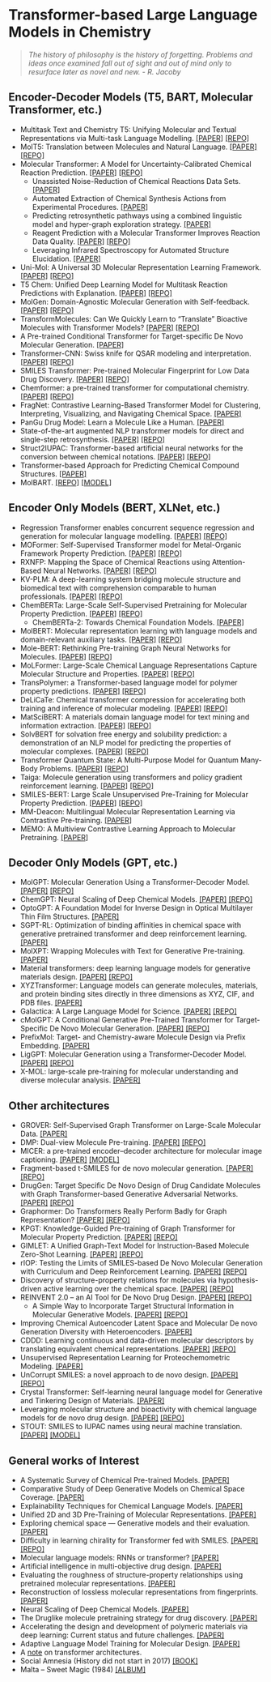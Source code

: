 # Transformer-based Large Language Models in Chemistry
  
  
>*The history of philosophy is the history of forgetting. Problems and ideas once examined fall out of sight and out of mind only to resurface later as novel and new. - R. Jacoby*
  
## Encoder-Decoder Models (T5, BART, Molecular Transformer, etc.)
- Multitask Text and Chemistry T5: Unifying Molecular and Textual Representations via Multi-task Language Modelling. [[PAPER]](https://arxiv.org/abs/2301.12586) [[REPO]](https://github.com/GT4SD/multitask_text_and_chemistry_t5)
- MolT5: Translation between Molecules and Natural Language. [[PAPER]](https://blender.cs.illinois.edu/paper/molt5.pdf) [[REPO]](https://github.com/blender-nlp/MolT5)
- Molecular Transformer: A Model for Uncertainty-Calibrated Chemical Reaction Prediction. [[PAPER]](https://arxiv.org/abs/1811.02633) [[REPO]](https://github.com/pschwllr/MolecularTransformer)
  - Unassisted Noise-Reduction of Chemical Reactions Data Sets. [[PAPER]](https://chemrxiv.org/engage/chemrxiv/article-details/60c75487842e65e86ddb4161)
  - Automated Extraction of Chemical Synthesis Actions from Experimental Procedures. [[PAPER]](https://chemrxiv.org/engage/chemrxiv/article-details/60c749fbee301c10e1c79b75)
  - Predicting retrosynthetic pathways using a combined linguistic model and hyper-graph exploration strategy. [[PAPER]](https://arxiv.org/abs/1910.08036)
  - Reagent Prediction with a Molecular Transformer Improves Reaction Data Quality. [[PAPER]](https://chemrxiv.org/engage/chemrxiv/article-details/636ea2dcfbfd385fefda8e13) [[REPO]](https://github.com/Academich/reagents)
  - Leveraging Infrared Spectroscopy for Automated Structure Elucidation. [[PAPER]](https://chemrxiv.org/engage/chemrxiv/article-details/645df5cbf2112b41e96da616)
- Uni-Mol: A Universal 3D Molecular Representation Learning Framework. [[PAPER]](https://chemrxiv.org/engage/chemrxiv/article-details/6402990d37e01856dc1d1581) [[REPO]](https://github.com/dptech-corp/Uni-Mol)
- T5 Chem: Unified Deep Learning Model for Multitask Reaction Predictions with Explanation. [[PAPER]](https://pubmed.ncbi.nlm.nih.gov/35266390/) [[REPO]](https://yzhang.hpc.nyu.edu/T5Chem)
- MolGen: Domain-Agnostic Molecular Generation with Self-feedback. [[PAPER]](https://arxiv.org/pdf/2301.11259.pdf) [[REPO]](https://github.com/zjunlp/MolGen)
- TransformMolecules: Can We Quickly Learn to “Translate” Bioactive Molecules with Transformer Models? [[PAPER]](https://chemrxiv.org/engage/chemrxiv/article-details/639c9de1e9d0fd49a41f6d30) [[REPO]](https://github.com/pfizer-opensource/transform-molecules)
- A Pre-trained Conditional Transformer for Target-specific De Novo Molecular Generation. [[PAPER]](https://arxiv.org/abs/2210.08749)
- Transformer-CNN: Swiss knife for QSAR modeling and interpretation. [[PAPER]](https://jcheminf.biomedcentral.com/articles/10.1186/s13321-020-00423-w#Sec2) [[REPO]](https://github.com/bigchem/transformer-cnn)
- SMILES Transformer: Pre-trained Molecular Fingerprint for Low Data Drug Discovery. [[PAPER]](https://arxiv.org/abs/1911.04738) [[REPO]](https://github.com/DSPsleeporg/smiles-transformer)
- Chemformer: a pre-trained transformer for computational chemistry. [[PAPER]](https://iopscience.iop.org/article/10.1088/2632-2153/ac3ffb) [[REPO]](https://github.com/MolecularAI/Chemformer)
- FragNet: Contrastive Learning-Based Transformer Model for Clustering, Interpreting, Visualizing, and Navigating Chemical Space. [[PAPER]](https://www.mdpi.com/1420-3049/26/7/2065)
- PanGu Drug Model: Learn a Molecule Like a Human. [[PAPER]](https://www.biorxiv.org/content/10.1101/2022.03.31.485886v1.full)
- State-of-the-art augmented NLP transformer models for direct and single-step retrosynthesis. [[PAPER]](https://www.nature.com/articles/s41467-020-19266-y#Sec27) [[REPO]](https://github.com/bigchem/synthesis)
- Struct2IUPAC: Transformer-based artificial neural networks for the conversion between chemical notations. [[PAPER]](https://www.nature.com/articles/s41598-021-94082-y) [[REPO]](https://github.com/sergsb/IUPAC2Struct)
- Transformer-based Approach for Predicting Chemical Compound Structures. [[PAPER]](https://aclanthology.org/2020.aacl-main.19/)
- MolBART. [[REPO]](https://github.com/MolecularAI/MolBART) [[MODEL]](https://catalog.ngc.nvidia.com/orgs/nvidia/teams/clara/models/megamolbart)

## Encoder Only Models (BERT, XLNet, etc.)
- Regression Transformer enables concurrent sequence regression and generation for molecular language modelling. [[PAPER]](https://arxiv.org/abs/2202.01338) [[REPO]](https://github.com/IBM/regression-transformer)
- MOFormer: Self-Supervised Transformer model for Metal-Organic Framework Property Prediction. [[PAPER]](https://arxiv.org/abs/2210.14188) [[REPO]](https://github.com/zcao0420/MOFormer)
- RXNFP: Mapping the Space of Chemical Reactions using Attention-Based Neural Networks. [[PAPER]](https://chemrxiv.org/engage/chemrxiv/article-details/60c753a0bdbb89acf8a3a4b5) [[REPO]](https://github.com/rxn4chemistry/rxnfp)
- KV-PLM: A deep-learning system bridging molecule structure and biomedical text with comprehension comparable to human professionals. [[PAPER]](https://www.ncbi.nlm.nih.gov/pmc/articles/PMC8844428/) [[REPO]](https://github.com/thunlp/KV-PLM)
- ChemBERTa: Large-Scale Self-Supervised Pretraining for Molecular Property Prediction. [[PAPER]](https://arxiv.org/abs/2010.09885) [[REPO]](https://github.com/seyonechithrananda/bert-loves-chemistry)
  - ChemBERTa-2: Towards Chemical Foundation Models. [[PAPER]](https://arxiv.org/abs/2209.01712)
- MolBERT: Molecular representation learning with language models and domain-relevant auxiliary tasks. [[PAPER]](https://arxiv.org/abs/2011.13230) [[REPO]](https://github.com/BenevolentAI/MolBERT)
- Mole-BERT: Rethinking Pre-training Graph Neural Networks for Molecules. [[PAPER]](https://chemrxiv.org/engage/chemrxiv/article-details/64361823a41dec1a56e75135) [[REPO]](https://github.com/junxia97/Mole-BERT)
- MoLFormer: Large-Scale Chemical Language Representations Capture Molecular Structure and Properties. [[PAPER]](https://arxiv.org/abs/2106.09553) [[REPO]](https://github.com/IBM/molformer)
- TransPolymer: a Transformer-based language model for polymer property predictions. [[PAPER]](https://www.nature.com/articles/s41524-023-01016-5#Sec9) [[REPO]](https://github.com/ChangwenXu98/TransPolymer)
- DeLiCaTe: Chemical transformer compression for accelerating both training and inference of molecular modeling. [[PAPER]](https://arxiv.org/ftp/arxiv/papers/2205/2205.07582.pdf) [[REPO]](https://github.com/YiYuDL/DeLiCaTe)
- MatSciBERT: A materials domain language model for text mining and information extraction. [[PAPER]](https://www.nature.com/articles/s41524-022-00784-w) [[REPO]](https://github.com/M3RG-IITD/MatSciBERT)
- SolvBERT for solvation free energy and solubility prediction: a demonstration of an NLP model for predicting the properties of molecular complexes. [[PAPER]](https://chemrxiv.org/engage/chemrxiv/article-details/633d6bbfea6a225b1809e24e) [[REPO]](https://github.com/su-group/SolvBERT)
- Transformer Quantum State: A Multi-Purpose Model for Quantum Many-Body Problems. [[PAPER]](https://arxiv.org/abs/2208.01758) [[REPO]](https://github.com/yuanhangzhang98/transformer_quantum_state)
- Taiga: Molecule generation using transformers and policy gradient reinforcement learning. [[PAPER]](https://pubmed.ncbi.nlm.nih.gov/37258546/) [[REPO]](https://github.com/eyalmazuz/MolGen)
- SMILES-BERT: Large Scale Unsupervised Pre-Training for Molecular Property Prediction. [[PAPER]](https://par.nsf.gov/servlets/purl/10168888) [[REPO]](https://github.com/uta-smile/SMILES-BERT)
- MM-Deacon: Multilingual Molecular Representation Learning via Contrastive Pre-training. [[PAPER]](https://arxiv.org/abs/2109.08830)
- MEMO: A Multiview Contrastive Learning Approach to Molecular Pretraining. [[PAPER]](https://openreview.net/pdf?id=Pm1Q1X3avx1)
  
## Decoder Only Models (GPT, etc.)
- MolGPT: Molecular Generation Using a Transformer-Decoder Model. [[PAPER]](https://chemrxiv.org/engage/chemrxiv/article-details/60c7588e469df48597f456ae) [[REPO]](https://github.com/devalab/molgpt)
- ChemGPT: Neural Scaling of Deep Chemical Models. [[PAPER]](https://chemrxiv.org/engage/chemrxiv/article-details/627bddd544bdd532395fb4b5) [[REPO]](https://github.com/ncfrey/litmatter)
- OptoGPT: A Foundation Model for Inverse Design in Optical Multilayer Thin Film Structures. [[PAPER]](https://arxiv.org/abs/2304.10294)
- SGPT-RL: Optimization of binding affinities in chemical space with generative pretrained transformer and deep reinforcement learning. [[PAPER]](https://chemrxiv.org/engage/chemrxiv/article-details/64272436a029a26b4cb49451)
- MolXPT: Wrapping Molecules with Text for Generative Pre-training. [[PAPER]](https://arxiv.org/abs/2305.10688)
- Material transformers: deep learning language models for generative materials design. [[PAPER]](https://iopscience.iop.org/article/10.1088/2632-2153/acadcd/meta) [[REPO]](https://github.com/usccolumbia/MTransformer)
- XYZTransformer: Language models can generate molecules, materials, and protein binding sites directly in three dimensions as XYZ, CIF, and PDB files. [[PAPER]](https://arxiv.org/abs/2305.05708)
- Galactica: A Large Language Model for Science. [[PAPER]](https://arxiv.org/abs/2211.09085) [[REPO]](https://www.youtube.com/watch?v=dQw4w9WgXcQ)
- cMolGPT: A Conditional Generative Pre-Trained Transformer for Target-Specific De Novo Molecular Generation. [[PAPER]](https://www.mdpi.com/1420-3049/28/11/4430) [[REPO]](https://github.com/VV123/cMolGPT)
- PrefixMol: Target- and Chemistry-aware Molecule Design via Prefix Embedding. [[PAPER]](https://arxiv.org/abs/2302.07120)
- LigGPT: Molecular Generation using a Transformer-Decoder Model. [[PAPER]](https://chemrxiv.org/engage/chemrxiv/article-details/60c7588e469df48597f456ae) [[REPO]](https://github.com/VirajBagal/LigGPT)
- X-MOL: large-scale pre-training for molecular understanding and diverse molecular analysis. [[PAPER]](https://www.biorxiv.org/content/10.1101/2020.12.23.424259v2) 
  
## Other architectures
- GROVER: Self-Supervised Graph Transformer on Large-Scale Molecular Data. [[PAPER]](https://papers.nips.cc/paper_files/paper/2020/file/94aef38441efa3380a3bed3faf1f9d5d-Paper.pdf)
- DMP: Dual-view Molecule Pre-training. [[PAPER]](https://arxiv.org/abs/2106.10234) [[REPO]](https://github.com/dual-view-molecule-pretraining/dmp)
- MICER: a pre-trained encoder–decoder architecture for molecular image captioning. [[PAPER]](https://academic.oup.com/bioinformatics/article/38/19/4562/6656348) [[MODEL]](https://github.com/Jiacai-Yi/MICER)
- Fragment-based t-SMILES for de novo molecular generation. [[PAPER]](https://arxiv.org/abs/2301.01829) [[REPO]](https://github.com/juanniwu/t-SMILES/)
- DrugGen: Target Specific De Novo Design of Drug Candidate Molecules with Graph Transformer-based Generative Adversarial Networks. [[PAPER]](https://arxiv.org/abs/2302.07868) [[REPO]](https://github.com/HUBioDataLab/DrugGEN)
- Graphormer: Do Transformers Really Perform Badly for Graph Representation? [[PAPER]](https://openreview.net/forum?id=OeWooOxFwDa) [[REPO]](https://github.com/microsoft/Graphormer)
- KPGT: Knowledge-Guided Pre-training of Graph Transformer for Molecular Property Prediction. [[PAPER]](https://arxiv.org/abs/2206.03364) [[REPO]](https://github.com/lihan97/KPGT)
- GIMLET: A Unified Graph-Text Model for Instruction-Based Molecule Zero-Shot Learning. [[PAPER]](https://www.biorxiv.org/content/10.1101/2023.05.30.542904v2) [[REPO]](https://github.com/zhao-ht/GIMLET)
- rIOP: Testing the Limits of SMILES-based De Novo Molecular Generation with Curriculum and Deep Reinforcement Learning. [[PAPER]](https://doi.org/10.1101/2022.07.15.500218) [[REPO]](https://github.com/m-mokaya/riop)
- Discovery of structure-property relations for molecules via hypothesis-driven active learning over the chemical space. [[PAPER]](https://arxiv.org/abs/2301.02665) [[REPO]](https://github.com/aghosh92/SISSO_sGP)
- REINVENT 2.0 – an AI Tool for De Novo Drug Design. [[PAPER]](https://www.biorxiv.org/content/biorxiv/early/2023/05/31/2023.02.17.529000.full.pdf) [[REPO]](https://github.com/MolecularAI/Reinvent)
  - A Simple Way to Incorporate Target Structural Information in Molecular Generative Models. [[PAPER]](https://www.biorxiv.org/content/biorxiv/early/2023/05/31/2023.02.17.529000.full.pdf) [[REPO]](https://github.com/JingHuangLab/SWIT)
- Improving Chemical Autoencoder Latent Space and Molecular De novo Generation Diversity with Heteroencoders. [[PAPER]](https://arxiv.org/abs/1806.09300)
- CDDD: Learning continuous and data-driven molecular descriptors by translating equivalent chemical representations. [[PAPER]](https://www.ncbi.nlm.nih.gov/pmc/articles/PMC6368215/) [[REPO]](http://https://github.com/jrwnter/cddd)
- Unsupervised Representation Learning for Proteochemometric Modeling. [[PAPER]](https://www.mdpi.com/1422-0067/22/23/12882)
- UnCorrupt SMILES: a novel approach to de novo design. [[PAPER]](https://link.springer.com/article/10.1186/s13321-023-00696-x) [[REPO]](https://github.com/LindeSchoenmaker/SMILES-corrector)
- Crystal Transformer: Self-learning neural language model for Generative and Tinkering Design of Materials. [[PAPER]](https://arxiv.org/abs/2204.11953)
- Leveraging molecular structure and bioactivity with chemical language models for de novo drug design. [[PAPER]](https://www.nature.com/articles/s41467-022-35692-6#Sec11) [[REPO]](https://zenodo.org/record/7370858)
- STOUT: SMILES to IUPAC names using neural machine translation. [[PAPER]](https://jcheminf.biomedcentral.com/articles/10.1186/s13321-021-00512-4#Sec123) [[MODEL]](https://github.com/Kohulan/Smiles-TO-iUpac-Translator)
  
## General works of Interest
- A Systematic Survey of Chemical Pre-trained Models. [[PAPER]](https://sxkdz.github.io/files/publications/IJCAI/CPM/CPM.pdf)
- Comparative Study of Deep Generative Models on Chemical Space Coverage. [[PAPER]](https://chemrxiv.org/engage/chemrxiv/article-details/60c755389abda285f4f8e2d1)
- Explainability Techniques for Chemical Language Models. [[PAPER]](https://arxiv.org/abs/2305.16192)
- Unified 2D and 3D Pre-Training of Molecular Representations. [[PAPER]](https://arxiv.org/abs/2207.08806)
- Exploring chemical space — Generative models and their evaluation. [[PAPER]](https://www.sciencedirect.com/science/article/pii/S2667318523000089)
- Difficulty in learning chirality for Transformer fed with SMILES. [[PAPER]](https://arxiv.org/abs/2303.11593) [[REPO]](https://github.com/mizuno-group/2023)
- Molecular language models: RNNs or transformer? [[PAPER]](https://academic.oup.com/bfg/advance-article-abstract/doi/10.1093/bfgp/elad012/7109964?redirectedFrom=fulltext)
- Artificial intelligence in multi-objective drug design. [[PAPER]](https://scholarlypublications.universiteitleiden.nl/access/item%3A3590044/view)
- Evaluating the roughness of structure-property relationships using pretrained molecular representations. [[PAPER]](https://arxiv.org/abs/2305.08238)
- Reconstruction of lossless molecular representations from fingerprints. [[PAPER]](https://jcheminf.biomedcentral.com/articles/10.1186/s13321-023-00693-0)
- Neural Scaling of Deep Chemical Models. [[PAPER]](https://chemrxiv.org/engage/chemrxiv/article-details/627bddd544bdd532395fb4b5)
- The Druglike molecule pretraining strategy for drug discovery. [[PAPER]](https://www.researchsquare.com/article/rs-2492051/v1)
- Accelerating the design and development of polymeric materials via deep learning: Current status and future challenges. [[PAPER]](https://doi.org/10.1063/5.0131067)
- Adaptive Language Model Training for Molecular Design. [[PAPER]](https://chemrxiv.org/engage/chemrxiv/article-details/64362fa70784a63aeef63ac1)
- A [note](https://archive.md/OvucI) on transformer architectures.
- Social Amnesia (History did not start in 2017) [[BOOK]](https://cominsitu.files.wordpress.com/2021/08/russell-jacoby-social-amnesia-a-critique-of-contemporary-psychology-from-adler-to-laing.pdf)
- Malta – Sweet Magic (1984) [[ALBUM]](https://www.youtube.com/watch?v=vcRTQ_Jj7vw)
